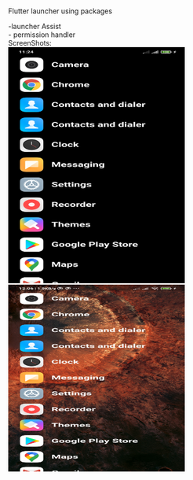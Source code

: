 #
Flutter launcher 
using packages
<div>-launcher Assist
  </div>
  <div>
- permission handler</div>



<div>ScreenShots:</div>
<div>
<img src="/screenshots/screenshot.jpg" height=480 width=360>
<img src="/screenshots/screenshot2.jpg" height=380 width=360 >
</div>
